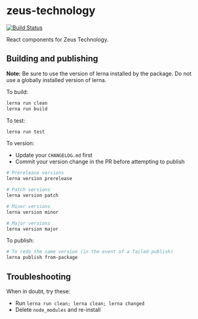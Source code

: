 # zeus-technology

[![Build Status](https://travis-ci.org/WapoZeusTechnology/zeus-technology.svg?branch=main)](https://travis-ci.org/WapoZeusTechnology/zeus-technology)

React components for Zeus Technology.

## Building and publishing

**Note:** Be sure to use the version of lerna installed by the package. Do not use a globally installed version of lerna.

To build:

```sh
lerna run clean
lerna run build
```

To test:

```sh
lerna run test
```

To version:

- Update your `CHANGELOG.md` first
- Commit your version change in the PR before attempting to publish

```sh
# Prerelease versions
lerna version prerelease

# Patch versions
lerna version patch

# Minor versions
lerna version minor

# Major versions
lerna version major
```

To publish:

```sh
# To redo the same version (in the event of a failed publish)
lerna publish from-package
```

## Troubleshooting

When in doubt, try these:

- Run `lerna run clean; lerna clean; lerna changed`
- Delete `node_modules` and re-install
